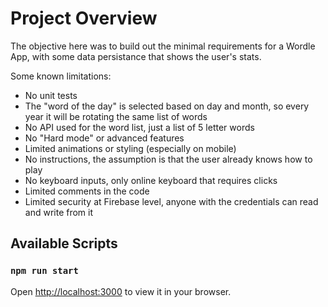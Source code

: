 # Project Overview

The objective here was to build out the minimal requirements for a Wordle App, with some data persistance that shows the user's stats.

Some known limitations:

- No unit tests
- The "word of the day" is selected based on day and month, so every year it will be rotating the same list of words
- No API used for the word list, just a list of 5 letter words
- No "Hard mode" or advanced features
- Limited animations or styling (especially on mobile)
- No instructions, the assumption is that the user already knows how to play
- No keyboard inputs, only online keyboard that requires clicks
- Limited comments in the code
- Limited security at Firebase level, anyone with the credentials can read and write from it

## Available Scripts

### `npm run start`

Open [http://localhost:3000](http://localhost:3000) to view it in your browser.
